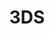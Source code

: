---
title: 3DS
crosslinks:
- 3dshacks
- 3dsFCswap
- 3DSdeals
- nintendo
- pokemon
- MonsterHunter
- 3DS_IPS_TN
- pokemontrades
- AnimalCrossing
- NintendoSwitch
- vita
- JRPG
- yokaiwatch
- EtrianOdyssey
- Metroid
- casualnintendo
- hardwareswap
- Serendipity
- Breath_of_the_Wild
- 3dspiracy
---